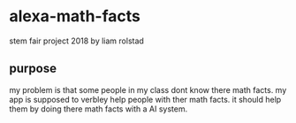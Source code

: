 # alexa-math-facts
stem fair project 2018 by liam rolstad 

## purpose
my problem is that some people in my class dont know there math facts. my app is supposed to verbley help people with ther math facts. it should help them by doing there math facts with a AI system.
